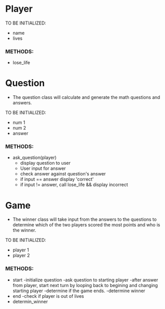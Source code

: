 # Player

TO BE INITIALIZED:
 - name
 - lives
 
### METHODS:
  - lose_life

# Question
- The question class will calculate and generate the math questions and answers.

TO BE INITIALIZED:
  - num 1
  - num 2
  - answer
  


### METHODS:
- ask_question(player)
  - display question to user
  - User input for answer
  - check answer against question's answer
  - if input == answer display 'correct'
  - if input != answer, call lose_life && display incorrect
  

# Game
- The winner class will take input from the answers to the questions to determine which of the two players scored the most points and who is the winner.

TO BE INITIALIZED:
  - player 1
  - player 2
  
### METHODS:
  - start
    -initialize question
    -ask question to starting player
    -after answer from player, start next turn by looping back to begining and changing starting player
    -determine if the game ends.
    -determine winner
  - end
    -check if player is out of lives
  - determin_winner
  
